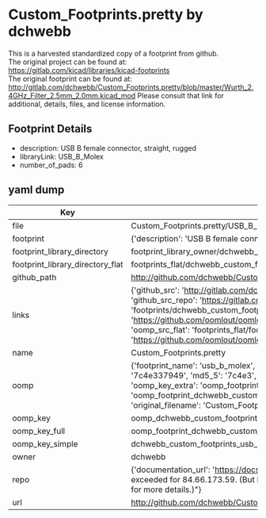 # Custom_Footprints.pretty by dchwebb  
This is a harvested standardized copy of a footprint from github.  
The original project can be found at:  
https://gitlab.com/kicad/libraries/kicad-footprints  
The original footprint can be found at:
http://gitlab.com/dchwebb/Custom_Footprints.pretty/blob/master/Wurth_2.4GHz_Filter_2.5mm_2.0mm.kicad_mod
Please consult that link for additional, details, files, and license information.  
## Footprint Details
* description: USB B female connector, straight, rugged  
* libraryLink: USB_B_Molex  
* number_of_pads: 6  
## yaml dump  
| Key | Value |  
| --- | --- |  
| file | Custom_Footprints.pretty/USB_B_Molex.kicad_mod |  
| footprint | {'description': 'USB B female connector, straight, rugged', 'libraryLink': 'USB_B_Molex', 'number_of_pads': 6} |  
| footprint_library_directory | footprint_library_owner/dchwebb_Custom_Footprints.pretty |  
| footprint_library_directory_flat | footprints_flat/dchwebb_custom_footprints_usb_b_molex/working |  
| github_path | http://github.com/dchwebb/Custom_Footprints.pretty/blob/master/USB_B_Molex.kicad_mod |  
| links | {'github_src': 'http://gitlab.com/dchwebb/Custom_Footprints.pretty/blob/master/Wurth_2.4GHz_Filter_2.5mm_2.0mm.kicad_mod', 'github_src_repo': 'https://gitlab.com/kicad/libraries/kicad-footprints', 'oomp_bot': 'footprints/dchwebb_custom_footprints_usb_b_molex/working', 'oomp_bot_github': 'https://github.com/oomlout/oomlout_oomp_footprint_bot/tree/main/footprints/dchwebb_custom_footprints_usb_b_molex/working', 'oomp_src_flat': 'footprints_flat/footprints_flat/dchwebb_custom_footprints_usb_b_molex/working', 'oomp_src_flat_github': 'https://github.com/oomlout/oomlout_oomp_footprint_src/tree/main/footprints_flat/dchwebb_custom_footprints_usb_b_molex/working'} |  
| name | Custom_Footprints.pretty |  
| oomp | {'footprint_name': 'usb_b_molex', 'library_name': 'custom_footprints', 'md5': '7c4e337949c6c5bc2d1c20f1bc315192', 'md5_10': '7c4e337949', 'md5_5': '7c4e3', 'md5_6': '7c4e33', 'oomp_key': 'oomp_dchwebb_custom_footprints_usb_b_molex', 'oomp_key_extra': 'oomp_footprint_dchwebb_custom_footprints_usb_b_molex', 'oomp_key_full': 'oomp_footprint_dchwebb_custom_footprints_usb_b_molex_7c4e33', 'oomp_key_simple': 'dchwebb_custom_footprints_usb_b_molex', 'original_filename': 'Custom_Footprints.pretty/USB_B_Molex.kicad_mod', 'owner_name': 'dchwebb'} |  
| oomp_key | oomp_dchwebb_custom_footprints_usb_b_molex |  
| oomp_key_full | oomp_footprint_dchwebb_custom_footprints_usb_b_molex |  
| oomp_key_simple | dchwebb_custom_footprints_usb_b_molex |  
| owner | dchwebb |  
| repo | {'documentation_url': 'https://docs.github.com/rest/overview/resources-in-the-rest-api#rate-limiting', 'message': "API rate limit exceeded for 84.66.173.59. (But here's the good news: Authenticated requests get a higher rate limit. Check out the documentation for more details.)"} |  
| url | http://github.com/dchwebb/Custom_Footprints.pretty |  

